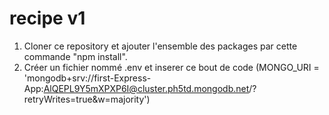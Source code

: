 # recipe v1

1. Cloner ce repository et ajouter l'ensemble des packages par cette commande "npm install".
2. Créer un fichier nommé .env et inserer ce bout de code 
   (MONGO_URI = 'mongodb+srv://first-Express-App:AlQEPL9Y5mXPXP6I@cluster.ph5td.mongodb.net/?retryWrites=true&w=majority')
